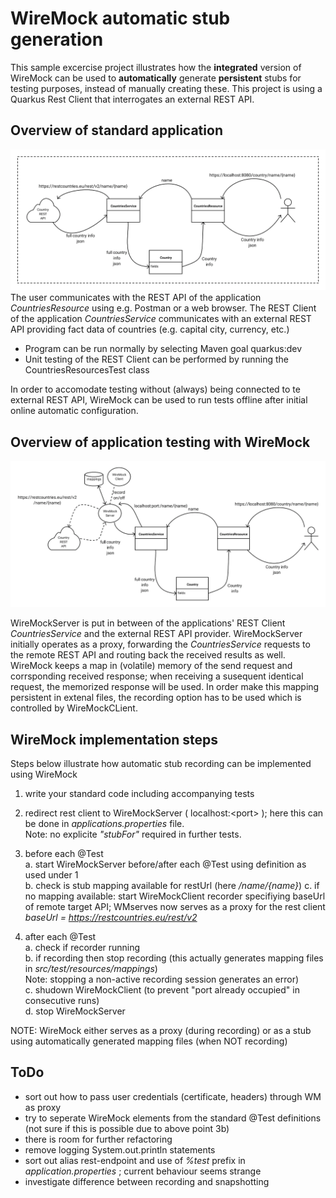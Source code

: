 # WireMock automatic stub generation

This sample excercise project illustrates how the **integrated**  version of WireMock can be used to **automatically** generate **persistent** stubs for testing purposes,
instead of manually creating these.
This project is using a Quarkus Rest Client that interrogates an external REST API.

## Overview of standard application
![Standard Application](doc/QuarkusRestClient.png "Standard Application")
The user communicates with the REST API of the application *CountriesResource* using e.g. Postman or a web browser.
The REST Client of the application *CountriesService* communicates with an external REST API providing fact data of countries
(e.g. capital city, currency, etc.)

* Program can be run normally by selecting Maven goal quarkus:dev
* Unit testing of the REST Client can be performed by running the CountriesResourcesTest class

In order to accomodate testing without (always) being connected to te external REST API,
WireMock can be used to run tests offline after initial online automatic configuration.

## Overview of application testing with WireMock
![Apllication with WireMock](doc/QuarkusRestClientWM.png "Application with WireMock")

WireMockServer is put in between of the applications' REST Client *CountriesService* and
the external REST API provider. WireMockServer initially operates as a proxy, forwarding the
*CountriesService* requests to the remote REST API and routing back the received results as well.
WireMock keeps a map in (volatile) memory of the send request and corrsponding received response;
when receiving a susequent identical request, the memorized response will be used.
In order make this mapping persistent in extenal files, the recording option has to be used which is controlled 
by  WireMockCLient.

## WireMock implementation steps
Steps below illustrate how automatic stub recording can be implemented using WireMock

1. write your standard code including accompanying tests

2. redirect rest client to WireMockServer ( localhost:\<port\> );
here this can be done in *applications.properties* file.   
Note: no explicite *"stubFor"* required in further tests.

3. before each @Test  
   a. start WireMockServer before/after each @Test using <port> definition as used under 1  
   b. check is stub mapping available for restUrl (here */name/{name}*) 
   c. if no mapping available: start WireMockClient recorder specifiying baseUrl of remote target API;
   WMserves now serves as a proxy for the rest client
   *baseUrl = https://restcountries.eu/rest/v2*  

3. after each @Test  
  a. check if recorder running  
  b. if recording then stop recording (this actually generates mapping files in *src/test/resources/mappings*)   
  Note: stopping a non-active recording session generates an error)  
  c. shudown WireMockClient (to prevent "port already occupied" in consecutive runs)  
  d. stop  WireMockServer

NOTE: WireMock either serves as a proxy (during recording) or as a stub using automatically generated mapping files (when NOT recording)

## ToDo
* sort out how to pass user credentials (certificate, headers) through WM as proxy
* try to seperate WireMock elements from the standard @Test definitions (not sure if this is possible due to
above point 3b) 
* there is room for further refactoring
* remove logging System.out.println statements
* sort out alias rest-endpoint and use of *%test* prefix in *application.properties* ; current behaviour seems strange
* investigate difference between recording and snapshotting
